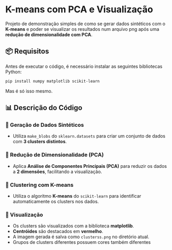 # K-means com PCA e Visualização

Projeto de demonstração simples de como se gerar dados sintéticos com o **K-means** e poder se visualizar os resultados num arquivo png após uma **redução de dimensionalidade com PCA**.

## 📦 Requisitos

Antes de executar o código, é necessário instalar as seguintes bibliotecas Python:

```bash
pip install numpy matplotlib scikit-learn
```
Mas é só isso mesmo.

## 📊 Descrição do Código

### 🔹 Geração de Dados Sintéticos
- Utiliza `make_blobs` do `sklearn.datasets` para criar um conjunto de dados com **3 clusters distintos**.

### 🔹 Redução de Dimensionalidade (PCA)
- Aplica **Análise de Componentes Principais (PCA)** para reduzir os dados a **2 dimensões**, facilitando a visualização.

### 🔹 Clustering com K-means
- Utiliza o algoritmo **K-means** do `scikit-learn` para identificar automaticamente os clusters nos dados.

### 🔹 Visualização
- Os clusters são visualizados com a biblioteca **matplotlib**.
- **Centróides** são destacados em **vermelho**.
- A imagem gerada é salva como `clusterss.png` no diretório atual.
- Grupos de clusters diferentes possuem cores também diferentes
